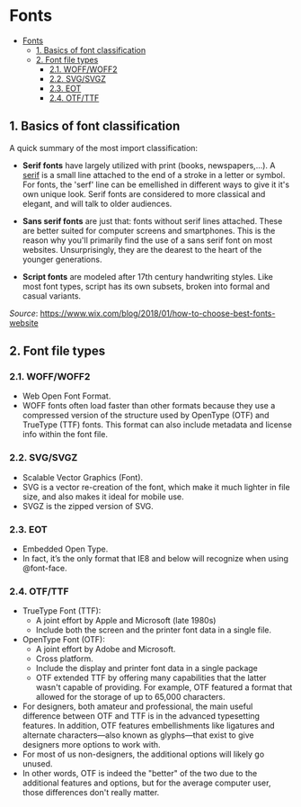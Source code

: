 # Fonts

- [Fonts](#fonts)
  - [1. Basics of font classification](#1-basics-of-font-classification)
  - [2. Font file types](#2-font-file-types)
    - [2.1. WOFF/WOFF2](#21-woffwoff2)
    - [2.2. SVG/SVGZ](#22-svgsvgz)
    - [2.3. EOT](#23-eot)
    - [2.4. OTF/TTF](#24-otfttf)

## 1. Basics of font classification

A quick summary of the most import classification:

- **Serif fonts** have largely utilized with print (books, newspapers,...). A [serif](https://en.wikipedia.org/wiki/Serif) is a small line attached to the end of a stroke in a letter or symbol. For fonts, the 'serf' line can be emellished in different ways to give it it's own unique look. Serif fonts are considered to more classical and elegant, and will talk to older audiences.

- **Sans serif fonts** are just that: fonts without serif lines attached. These are better suited for computer screens and smartphones. This is the reason why you'll primarily find the use of a sans serif font on most websites. Unsurprisingly, they are the dearest to the heart of the younger generations.

- **Script fonts** are modeled after 17th century handwriting styles. Like most font types, script has its own subsets, broken into formal and casual variants.

_Source_: <https://www.wix.com/blog/2018/01/how-to-choose-best-fonts-website>

## 2. Font file types

### 2.1. WOFF/WOFF2

- Web Open Font Format.
- WOFF fonts often load faster than other formats because they use a compressed version of the structure used by OpenType (OTF) and TrueType (TTF) fonts. This format can also include metadata and license info within the font file.

### 2.2. SVG/SVGZ

- Scalable Vector Graphics (Font).
- SVG is a vector re-creation of the font, which make it much lighter in file size, and also makes it ideal for mobile use.
- SVGZ is the zipped version of SVG.

### 2.3. EOT

- Embedded Open Type.
- In fact, it’s the only format that IE8 and below will recognize when using @font-face.

### 2.4. OTF/TTF

- TrueType Font (TTF):
  - A joint effort by Apple and Microsoft (late 1980s)
  - Include both the screen and the printer font data in a single file.
- OpenType Font (OTF):
  - A joint effort by Adobe and Microsoft.
  - Cross platform.
  - Include the display and printer font data in a single package
  - OTF extended TTF by offering many capabilities that the latter wasn't capable of providing. For example, OTF featured a format that allowed for the storage of up to 65,000 characters.
- For designers, both amateur and professional, the main useful difference between OTF and TTF is in the advanced typesetting features. In addition, OTF features embellishments like ligatures and alternate characters—also known as glyphs—that exist to give designers more options to work with.
- For most of us non-designers, the additional options will likely go unused.
- In other words, OTF is indeed the "better" of the two due to the additional features and options, but for the average computer user, those differences don't really matter.
